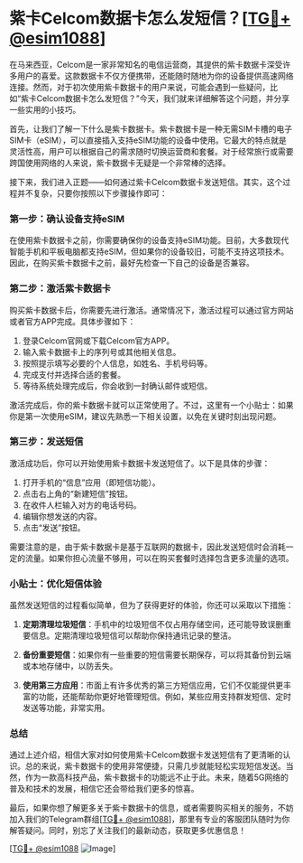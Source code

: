 # 紫卡Celcom数据卡怎么发短信？[[TG💪+ @esim1088](https://t.me/s/esim1088)]

在马来西亚，Celcom是一家非常知名的电信运营商，其提供的紫卡数据卡深受许多用户的喜爱。这款数据卡不仅方便携带，还能随时随地为你的设备提供高速网络连接。然而，对于初次使用紫卡数据卡的用户来说，可能会遇到一些疑问，比如“紫卡Celcom数据卡怎么发短信？”今天，我们就来详细解答这个问题，并分享一些实用的小技巧。

首先，让我们了解一下什么是紫卡数据卡。紫卡数据卡是一种无需SIM卡槽的电子SIM卡（eSIM），可以直接插入支持eSIM功能的设备中使用。它最大的特点就是灵活性高，用户可以根据自己的需求随时切换运营商和套餐。对于经常旅行或需要跨国使用网络的人来说，紫卡数据卡无疑是一个非常棒的选择。

接下来，我们进入正题——如何通过紫卡Celcom数据卡发送短信。其实，这个过程并不复杂，只要你按照以下步骤操作即可：

### 第一步：确认设备支持eSIM

在使用紫卡数据卡之前，你需要确保你的设备支持eSIM功能。目前，大多数现代智能手机和平板电脑都支持eSIM，但如果你的设备较旧，可能不支持这项技术。因此，在购买紫卡数据卡之前，最好先检查一下自己的设备是否兼容。

### 第二步：激活紫卡数据卡

购买紫卡数据卡后，你需要先进行激活。通常情况下，激活过程可以通过官方网站或者官方APP完成。具体步骤如下：

1. 登录Celcom官网或下载Celcom官方APP。
2. 输入紫卡数据卡上的序列号或其他相关信息。
3. 按照提示填写必要的个人信息，如姓名、手机号码等。
4. 完成支付并选择合适的套餐。
5. 等待系统处理完成后，你会收到一封确认邮件或短信。

激活完成后，你的紫卡数据卡就可以正常使用了。不过，这里有一个小贴士：如果你是第一次使用eSIM，建议先熟悉一下相关设置，以免在关键时刻出现问题。

### 第三步：发送短信

激活成功后，你可以开始使用紫卡数据卡发送短信了。以下是具体的步骤：

1. 打开手机的“信息”应用（即短信功能）。
2. 点击右上角的“新建短信”按钮。
3. 在收件人栏输入对方的电话号码。
4. 编辑你想发送的内容。
5. 点击“发送”按钮。

需要注意的是，由于紫卡数据卡是基于互联网的数据卡，因此发送短信时会消耗一定的流量。如果你担心流量不够用，可以在购买套餐时选择包含更多流量的选项。

### 小贴士：优化短信体验

虽然发送短信的过程看似简单，但为了获得更好的体验，你还可以采取以下措施：

1. **定期清理垃圾短信**：手机中的垃圾短信不仅占用存储空间，还可能导致误删重要信息。定期清理垃圾短信可以帮助你保持通讯记录的整洁。
   
2. **备份重要短信**：如果你有一些重要的短信需要长期保存，可以将其备份到云端或本地存储中，以防丢失。

3. **使用第三方应用**：市面上有许多优秀的第三方短信应用，它们不仅能提供更丰富的功能，还能帮助你更好地管理短信。例如，某些应用支持群发短信、定时发送等功能，非常实用。

### 总结

通过上述介绍，相信大家对如何使用紫卡Celcom数据卡发送短信有了更清晰的认识。总的来说，紫卡数据卡的使用非常便捷，只需几步就能轻松实现短信发送。当然，作为一款高科技产品，紫卡数据卡的功能远不止于此。未来，随着5G网络的普及和技术的发展，相信它还会带给我们更多的惊喜。

最后，如果你想了解更多关于紫卡数据卡的信息，或者需要购买相关的服务，不妨加入我们的Telegram群组[[TG💪+ @esim1088](https://t.me/s/esim1088)]，那里有专业的客服团队随时为你解答疑问。同时，别忘了关注我们的最新动态，获取更多优惠信息！

[[TG💪+ @esim1088](https://t.me/s/esim1088) ![Image](https://i.postimg.cc/4NQfJmqS/Snipaste-2025-05-13-00-14-12.png)]